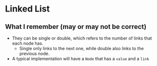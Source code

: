 # Linked List

## What I remember (may or may not be correct)
* They can be single or double, which refers to the number of links that each node has.
  * Single only links to the next one, while double also links to the previous node.
* A typical implementation will have a `Node` that has a `value` and a `link`